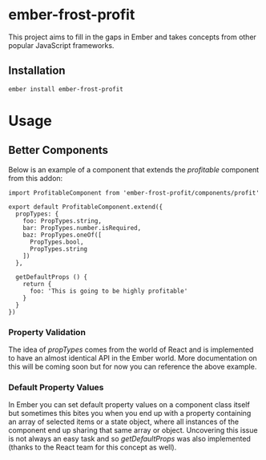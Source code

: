 # ember-frost-profit

This project aims to fill in the gaps in Ember and takes concepts from other popular JavaScript frameworks.

## Installation

```
ember install ember-frost-profit
```

# Usage

## Better Components

Below is an example of a component that extends the *profitable* component from this addon:

```
import ProfitableComponent from 'ember-frost-profit/components/profit'

export default ProfitableComponent.extend({
  propTypes: {
    foo: PropTypes.string,
    bar: PropTypes.number.isRequired,
    baz: PropTypes.oneOf([
      PropTypes.bool,
      PropTypes.string
    ])
  },

  getDefaultProps () {
    return {
      foo: 'This is going to be highly profitable'
    }
  }
})
```

### Property Validation

The idea of *propTypes* comes from the world of React and is implemented to have an almost identical API in the Ember world. More documentation on this will be coming soon but for now you can reference the above example.

### Default Property Values

In Ember you can set default property values on a component class itself but sometimes this bites you when you end up with a property containing an array of selected items or a state object, where all instances of the component end up sharing that same array or object. Uncovering this issue is not always an easy task and so *getDefaultProps* was also implemented (thanks to the React team for this concept as well).
